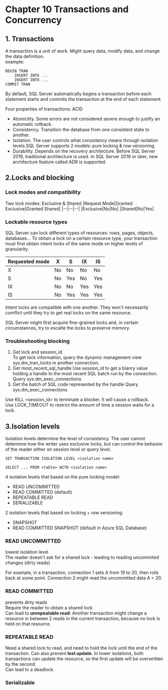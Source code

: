 # Chapter 10 Transactions and Concurrency

## 1. Transactions
A transaction is a unit of work. Might query data, modify data, and change the data definition.  
example:
```
BEGIN TRAN
    INSERT INTO ...
    INSERT INTO ...
COMMIT TRAN
```
By default, SQL Server automatically begins a transaction before each statement starts and commits the transaction at the end of each statement.

Four properties of transactions: ACID
- Atomictity. Some errors are not considered severe enough to justify an automatic rollback.
- Consistency. Transition the database from one consistent state to another.
- Isolation. The user controls what consistency means through isolation levels.SQL Server supports 2 models: pure locking & row versioning.
- Durability. Depends on the recovery architecture. Before SQL Server 2019, traditional architecture is used. In SQL Server 2019 or later, new architecture feature called ADR is supported.

## 2.Locks and blocking
### Lock modes and compatibility
Two lock modes: Exclusive & Shared
|Request Mode|Granted Exclusive|Granted Shared|
|--|--|--|
|Exclusive|No|No|
|Shared|No|Yes|

### Lockable resource types
SQL Server can lock different types of resources: rows, pages, objects, databases...
To obtain a lock on a certain resource type, your transaction must first obtain intent locks of the same mode on higher levels of granularity.

|Requested mode| X | S |IX | IS|
|--------------|---|---|---|---|
|X             |No |No |No |No |
|S             |No |Yes|No |Yes|
|IX            |No |No |Yes|Yes|
|IS            |No |Yes|Yes|Yes|

Intent locks are compatible with one another. They won't necessarily comflict until they try to get real locks on the same resource.

SQL Server might first acquire fine-grained locks and, in certain circumstances, try to escalte the locks to preserve memory.

### Troubleshooting blocking
1. Get lock and session_id  
To get lock information, query the dynamic management view sys.dm_tran_locks in another connection.
2. Get most_recent_sql_handle
Use session_id to get a bianry value holding a handle to the most recent SQL batch run by the connection. Query sys.dm_exec_connections
3. Get the batch of SQL code represented by the handle
Query sys.dm_exec_connections

Use KILL <session_id> to terminate a blocker. It will cause a rollback.  
Use LOCK_TIMEOUT to restrict the amount of time a session waits for a lock.

## 3.Isolation levels
Isolation levels determine the level of consistency.
The user cannot determine how the writer uses exclusive locks, but can control the behavior of the reader either on session level or query level.

```
SET TRANSACTION ISOLATION LEVEL <isolation name>
```

```
SELECT ... FROM <table> WITH <isolation name>
```

4 isolation levels that based on the pure locking model:
- READ UNCOMMITTED
- READ COMMITTED (default)
- REPEATABLE READ
- SERIALIZABLE

2 isolation levels that based on locking + row versioning:
- SNAPSHOT
- READ COMMITTED SNAPSHOT (default in Azure SQL Database)

### READ UNCOMMITTED
lowest isolation level  
The reader doesn't ask for a shared lock - leading to reading uncommited changes (dirty reads)

For example, in a transaction, connection 1 sets A from 19 to 20, then rolls back at some point. Connection 2 might read the uncommitted data A = 20.

### READ COMMITTED
prevents dirty reads  
Require the reader to obtain a shared lock  
Can lead to **unrepeatable read**: Another transaction might change a resource in between 2 reads in the current transaction, because no lock is held on that resource.

### REPEATABLE READ
Need a shared lock to read, and need to hold the lock until the end of the transaction.
Can also prevent **lost update**. In lower isolations, both transactions can update the resource, so the first update will be overwritten by the second.  
Can lead to a deadlock.  

### Serializable
